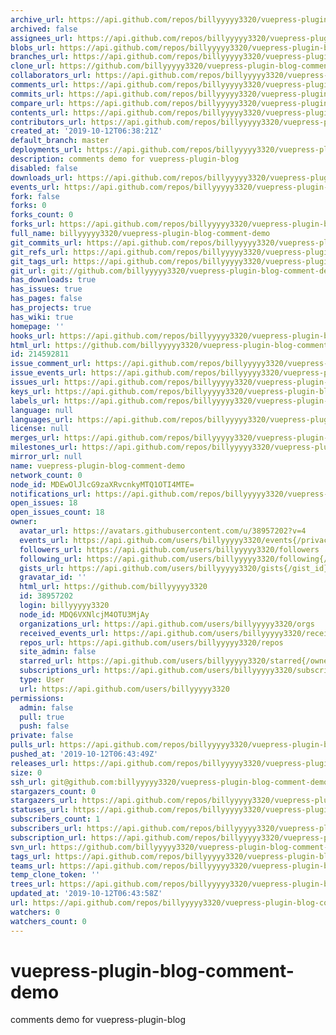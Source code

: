 ```yaml
---
archive_url: https://api.github.com/repos/billyyyyy3320/vuepress-plugin-blog-comment-demo/{archive_format}{/ref}
archived: false
assignees_url: https://api.github.com/repos/billyyyyy3320/vuepress-plugin-blog-comment-demo/assignees{/user}
blobs_url: https://api.github.com/repos/billyyyyy3320/vuepress-plugin-blog-comment-demo/git/blobs{/sha}
branches_url: https://api.github.com/repos/billyyyyy3320/vuepress-plugin-blog-comment-demo/branches{/branch}
clone_url: https://github.com/billyyyyy3320/vuepress-plugin-blog-comment-demo.git
collaborators_url: https://api.github.com/repos/billyyyyy3320/vuepress-plugin-blog-comment-demo/collaborators{/collaborator}
comments_url: https://api.github.com/repos/billyyyyy3320/vuepress-plugin-blog-comment-demo/comments{/number}
commits_url: https://api.github.com/repos/billyyyyy3320/vuepress-plugin-blog-comment-demo/commits{/sha}
compare_url: https://api.github.com/repos/billyyyyy3320/vuepress-plugin-blog-comment-demo/compare/{base}...{head}
contents_url: https://api.github.com/repos/billyyyyy3320/vuepress-plugin-blog-comment-demo/contents/{+path}
contributors_url: https://api.github.com/repos/billyyyyy3320/vuepress-plugin-blog-comment-demo/contributors
created_at: '2019-10-12T06:38:21Z'
default_branch: master
deployments_url: https://api.github.com/repos/billyyyyy3320/vuepress-plugin-blog-comment-demo/deployments
description: comments demo for vuepress-plugin-blog
disabled: false
downloads_url: https://api.github.com/repos/billyyyyy3320/vuepress-plugin-blog-comment-demo/downloads
events_url: https://api.github.com/repos/billyyyyy3320/vuepress-plugin-blog-comment-demo/events
fork: false
forks: 0
forks_count: 0
forks_url: https://api.github.com/repos/billyyyyy3320/vuepress-plugin-blog-comment-demo/forks
full_name: billyyyyy3320/vuepress-plugin-blog-comment-demo
git_commits_url: https://api.github.com/repos/billyyyyy3320/vuepress-plugin-blog-comment-demo/git/commits{/sha}
git_refs_url: https://api.github.com/repos/billyyyyy3320/vuepress-plugin-blog-comment-demo/git/refs{/sha}
git_tags_url: https://api.github.com/repos/billyyyyy3320/vuepress-plugin-blog-comment-demo/git/tags{/sha}
git_url: git://github.com/billyyyyy3320/vuepress-plugin-blog-comment-demo.git
has_downloads: true
has_issues: true
has_pages: false
has_projects: true
has_wiki: true
homepage: ''
hooks_url: https://api.github.com/repos/billyyyyy3320/vuepress-plugin-blog-comment-demo/hooks
html_url: https://github.com/billyyyyy3320/vuepress-plugin-blog-comment-demo
id: 214592811
issue_comment_url: https://api.github.com/repos/billyyyyy3320/vuepress-plugin-blog-comment-demo/issues/comments{/number}
issue_events_url: https://api.github.com/repos/billyyyyy3320/vuepress-plugin-blog-comment-demo/issues/events{/number}
issues_url: https://api.github.com/repos/billyyyyy3320/vuepress-plugin-blog-comment-demo/issues{/number}
keys_url: https://api.github.com/repos/billyyyyy3320/vuepress-plugin-blog-comment-demo/keys{/key_id}
labels_url: https://api.github.com/repos/billyyyyy3320/vuepress-plugin-blog-comment-demo/labels{/name}
language: null
languages_url: https://api.github.com/repos/billyyyyy3320/vuepress-plugin-blog-comment-demo/languages
license: null
merges_url: https://api.github.com/repos/billyyyyy3320/vuepress-plugin-blog-comment-demo/merges
milestones_url: https://api.github.com/repos/billyyyyy3320/vuepress-plugin-blog-comment-demo/milestones{/number}
mirror_url: null
name: vuepress-plugin-blog-comment-demo
network_count: 0
node_id: MDEwOlJlcG9zaXRvcnkyMTQ1OTI4MTE=
notifications_url: https://api.github.com/repos/billyyyyy3320/vuepress-plugin-blog-comment-demo/notifications{?since,all,participating}
open_issues: 18
open_issues_count: 18
owner:
  avatar_url: https://avatars.githubusercontent.com/u/38957202?v=4
  events_url: https://api.github.com/users/billyyyyy3320/events{/privacy}
  followers_url: https://api.github.com/users/billyyyyy3320/followers
  following_url: https://api.github.com/users/billyyyyy3320/following{/other_user}
  gists_url: https://api.github.com/users/billyyyyy3320/gists{/gist_id}
  gravatar_id: ''
  html_url: https://github.com/billyyyyy3320
  id: 38957202
  login: billyyyyy3320
  node_id: MDQ6VXNlcjM4OTU3MjAy
  organizations_url: https://api.github.com/users/billyyyyy3320/orgs
  received_events_url: https://api.github.com/users/billyyyyy3320/received_events
  repos_url: https://api.github.com/users/billyyyyy3320/repos
  site_admin: false
  starred_url: https://api.github.com/users/billyyyyy3320/starred{/owner}{/repo}
  subscriptions_url: https://api.github.com/users/billyyyyy3320/subscriptions
  type: User
  url: https://api.github.com/users/billyyyyy3320
permissions:
  admin: false
  pull: true
  push: false
private: false
pulls_url: https://api.github.com/repos/billyyyyy3320/vuepress-plugin-blog-comment-demo/pulls{/number}
pushed_at: '2019-10-12T06:43:49Z'
releases_url: https://api.github.com/repos/billyyyyy3320/vuepress-plugin-blog-comment-demo/releases{/id}
size: 0
ssh_url: git@github.com:billyyyyy3320/vuepress-plugin-blog-comment-demo.git
stargazers_count: 0
stargazers_url: https://api.github.com/repos/billyyyyy3320/vuepress-plugin-blog-comment-demo/stargazers
statuses_url: https://api.github.com/repos/billyyyyy3320/vuepress-plugin-blog-comment-demo/statuses/{sha}
subscribers_count: 1
subscribers_url: https://api.github.com/repos/billyyyyy3320/vuepress-plugin-blog-comment-demo/subscribers
subscription_url: https://api.github.com/repos/billyyyyy3320/vuepress-plugin-blog-comment-demo/subscription
svn_url: https://github.com/billyyyyy3320/vuepress-plugin-blog-comment-demo
tags_url: https://api.github.com/repos/billyyyyy3320/vuepress-plugin-blog-comment-demo/tags
teams_url: https://api.github.com/repos/billyyyyy3320/vuepress-plugin-blog-comment-demo/teams
temp_clone_token: ''
trees_url: https://api.github.com/repos/billyyyyy3320/vuepress-plugin-blog-comment-demo/git/trees{/sha}
updated_at: '2019-10-12T06:43:58Z'
url: https://api.github.com/repos/billyyyyy3320/vuepress-plugin-blog-comment-demo
watchers: 0
watchers_count: 0
---
```


# vuepress-plugin-blog-comment-demo

comments demo for vuepress-plugin-blog
